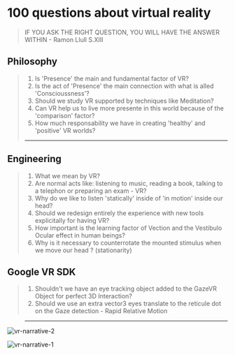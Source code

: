 # 100 questions about virtual reality
> IF YOU ASK THE RIGHT QUESTION, YOU WILL HAVE THE ANSWER WITHIN - Ramon Llull S.XIII

## Philosophy

> 1. Is 'Presence' the main and fundamental factor of VR?
> 2. Is the act of 'Presence' the main connection with what is alled 'Conscioussness'?
> 3. Should we study VR supported by techniques like Meditation?
> 4. Can VR help us to live more presente in this world because of the 'comparison' factor?
> 5. How much responsability we have in creating 'healthy' and 'positive' VR worlds?
> _________________________________________________________

## Engineering

> 1. What we mean by VR?
> 2. Are normal acts like: listening to music, reading a book, talking to a telephon or preparing an exam -  VR?
> 3. Why do we like to listen 'statically' inside of 'in motion' inside our head?
> 4. Should we redesign entirely the experience with new tools explicitally for having VR?
> 5. How important is the learning factor of Vection and the Vestibulo Ocular effect in human beings?
> 6. Why is it necessary to counterrotate the mounted stimulus when we move our head ? (stationarity)

## Google VR SDK

> 1. Shouldn't we have an eye tracking object added to the GazeVR Object for perfect 3D Interaction? 
> 2. Should we use an extra vector3 eyes translate to the reticule dot on the Gaze detection - Rapid Relative Motion

> _________________________________________________________


![vr-narrative-2](https://cloud.githubusercontent.com/assets/17754060/19768068/d41fb4a0-9c23-11e6-8fc6-29cbe642a62c.png)

![vr-narrative-1](https://cloud.githubusercontent.com/assets/17754060/19768065/cdf25786-9c23-11e6-8c08-81e123d6c5f7.png)

